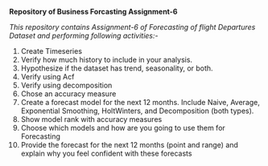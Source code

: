 **Repository of Business Forcasting Assignment-6**

*This repository contains Assignment-6 of Forecasting of flight Departures Dataset and performing following activities:-*
1. Create Timeseries
2. Verify how much history to include in your analysis. 
3. Hypothesize if the dataset has trend, seasonality, or both. 
4. Verify using Acf
5. Verify using decomposition
6. Chose an accuracy measure
7. Create a forecast model for the next 12 months. Include Naive, Average, Exponential Smoothing, HoltWinters, and Decomposition (both types). 
8. Show model rank with accuracy measures
9. Choose which models and how are you going to use them for Forecasting
10. Provide the forecast for the next 12 months (point and range) and explain why you feel confident with these forecasts
